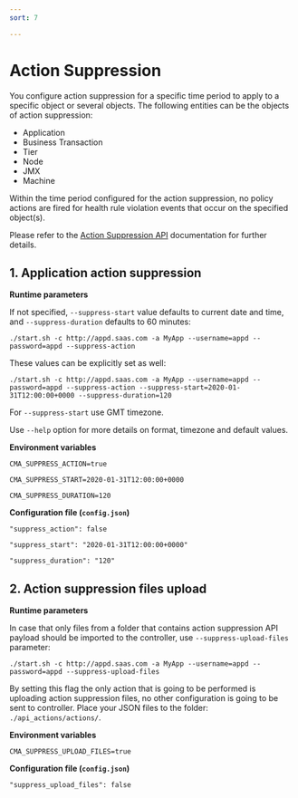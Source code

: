 ```yaml
---
sort: 7

---
```

# Action Suppression

You configure action suppression for a specific time period to apply to a specific object or several objects. The following entities can be the objects of action suppression:

- Application
- Business Transaction
- Tier
- Node
- JMX
- Machine

Within the time period configured for the action suppression, no policy actions are fired for health rule violation events that occur on the specified object(s).

Please refer to the <a href="https://docs.appdynamics.com/display/PRO45/Action+Suppression+API"> Action Suppression API</a> documentation for further details. 

## 1. Application action suppression

<b> Runtime parameters</b>

If not specified, `--suppress-start` value defaults to current date and time, and `--suppress-duration` defaults to 60 minutes:

`./start.sh -c http://appd.saas.com -a MyApp --username=appd --password=appd --suppress-action`

These values can be explicitly set as well: 

`./start.sh -c http://appd.saas.com -a MyApp --username=appd --password=appd --suppress-action --suppress-start=2020-01-31T12:00:00+0000 --suppress-duration=120`

For `--suppress-start` use GMT timezone.

Use `--help` option for more details on format, timezone and default values.

<b>Environment variables</b>

`CMA_SUPPRESS_ACTION=true`

`CMA_SUPPRESS_START=2020-01-31T12:00:00+0000`

`CMA_SUPPRESS_DURATION=120`

<b>Configuration file (`config.json`)</b>

`"suppress_action": false`

`"suppress_start": "2020-01-31T12:00:00+0000"`

`"suppress_duration": "120"`

## 2. Action suppression files upload

<b> Runtime parameters</b>

In case that only files from a folder that contains action suppression API payload should be imported to the controller, use `--suppress-upload-files` parameter:

`./start.sh -c http://appd.saas.com -a MyApp --username=appd --password=appd --suppress-upload-files`

By setting this flag the only action that is going to be performed is uploading action suppression files, no other configuration is going to be sent to controller. Place your JSON files to the folder: `./api_actions/actions/`.

<b>Environment variables</b>

`CMA_SUPPRESS_UPLOAD_FILES=true`

<b>Configuration file (`config.json`)</b>

`"suppress_upload_files": false`



